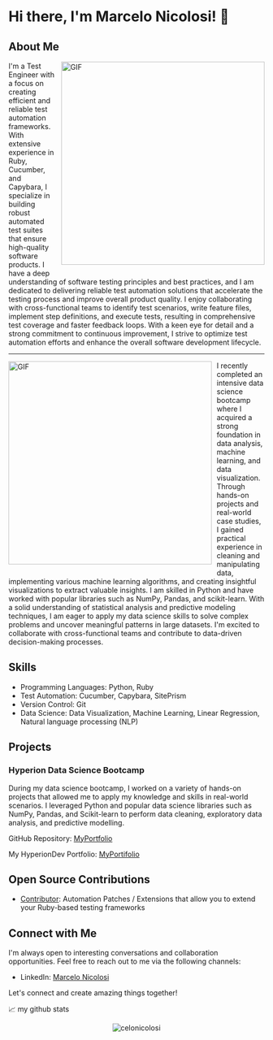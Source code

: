 # Hi there, I'm Marcelo Nicolosi! 👋

## About Me

<img align="right" alt="GIF" src="https://maliktester.files.wordpress.com/2021/10/hiring-manager-quantumhunts.gif" width="400px" style="margin: 0px 0px 10px 10px"/>

I'm a Test Engineer with a focus on creating efficient and reliable test automation frameworks. With extensive experience in Ruby, Cucumber, and Capybara, I specialize in building robust automated test suites that ensure high-quality software products. I have a deep understanding of software testing principles and best practices, and I am dedicated to delivering reliable test automation solutions that accelerate the testing process and improve overall product quality. I enjoy collaborating with cross-functional teams to identify test scenarios, write feature files, implement step definitions, and execute tests, resulting in comprehensive test coverage and faster feedback loops. With a keen eye for detail and a strong commitment to continuous improvement, I strive to optimize test automation efforts and enhance the overall software development lifecycle.
<br clear="right"/>

---
<img align="left" alt="GIF" src="https://miro.medium.com/v2/resize:fit:1400/1*Owa2rsDG6Rwv1IM_RdsL3A.gif" width="400px" style="margin:0px 10px 10px 0px"/>
I recently completed an intensive data science bootcamp where I acquired a strong foundation in data analysis, machine learning, and data visualization. Through hands-on projects and real-world case studies, I gained practical experience in cleaning and manipulating data, implementing various machine learning algorithms, and creating insightful visualizations to extract valuable insights. I am skilled in Python and have worked with popular libraries such as NumPy, Pandas, and scikit-learn. With a solid understanding of statistical analysis and predictive modeling techniques, I am eager to apply my data science skills to solve complex problems and uncover meaningful patterns in large datasets. I'm excited to collaborate with cross-functional teams and contribute to data-driven decision-making processes.
<br clear="left"/>

## Skills

- Programming Languages: Python, Ruby
- Test Automation: Cucumber, Capybara, SitePrism
- Version Control: Git
- Data Science: Data Visualization, Machine Learning, Linear Regression, Natural language processing (NLP)


## Projects

### Hyperion Data Science Bootcamp

During my data science bootcamp, I worked on a variety of hands-on projects that allowed me to apply my knowledge and skills in real-world scenarios. I leveraged Python and popular data science libraries such as NumPy, Pandas, and Scikit-learn to perform data cleaning, exploratory data analysis, and predictive modelling.

GitHub Repository: [MyPortfolio](https://github.com/celonicolosi/hyperion_bootcamp_data_science)

My HyperionDev Portfolio: [MyPortifolio](https://www.hyperiondev.com/portfolio/116969)


## Open Source Contributions

- [Contributor](https://github.com/site-prism/automation_helpers): Automation Patches / Extensions that allow you to extend your Ruby-based testing frameworks


## Connect with Me

I'm always open to interesting conversations and collaboration opportunities. Feel free to reach out to me via the following channels:

- LinkedIn: [Marcelo Nicolosi](https://www.linkedin.com/in/marcelonicolosi/)

Let's connect and create amazing things together!

📈 my github stats

<p align="center"> <img src="https://github-readme-stats.vercel.app/api?username=celonicolosi&show_icons=true&theme=gotham" alt="celonicolosi" />